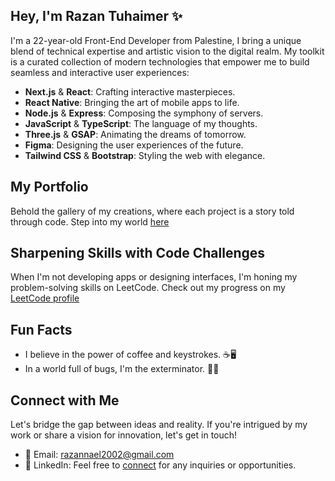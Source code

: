 ## Hey, I'm Razan Tuhaimer ✨


I'm a 22-year-old Front-End Developer from Palestine, I bring a unique blend of technical expertise and artistic vision to the digital realm. My toolkit is a curated collection of modern technologies that empower me to build seamless and interactive user experiences:

- **Next.js** & **React**: Crafting interactive masterpieces.
- **React Native**: Bringing the art of mobile apps to life.
- **Node.js** & **Express**: Composing the symphony of servers.
- **JavaScript** & **TypeScript**: The language of my thoughts.
- **Three.js** & **GSAP**: Animating the dreams of tomorrow.
- **Figma**: Designing the user experiences of the future.
- **Tailwind CSS** & **Bootstrap**: Styling the web with elegance.

## My Portfolio
Behold the gallery of my creations, where each project is a story told through code. Step into my world [here](https://razan-portfolio.vercel.app/)

## Sharpening Skills with Code Challenges
When I'm not developing apps or designing interfaces, I'm honing my problem-solving skills on LeetCode. Check out my progress on my [LeetCode profile](https://leetcode.com/ra_zan/)

## Fun Facts
- I believe in the power of coffee and keystrokes. ☕🖥️
- In a world full of bugs, I'm the exterminator. 🐞🔨

## Connect with Me
Let's bridge the gap between ideas and reality. If you're intrigued by my work or share a vision for innovation, let's get in touch!

- 📧 Email: razannael2002@gmail.com
- 💼 LinkedIn: Feel free to [connect](https://www.linkedin.com/in/razan-tuhaimer/) for any inquiries or opportunities.

